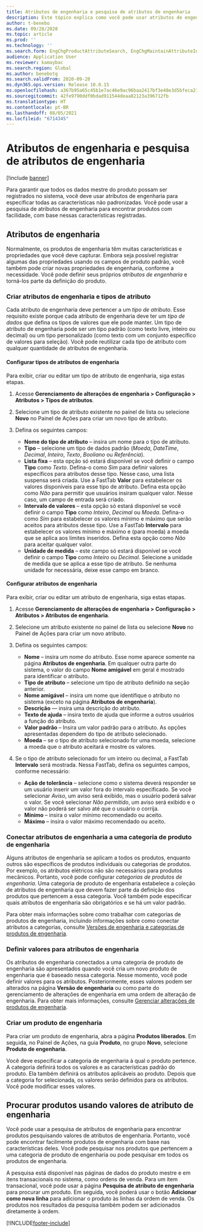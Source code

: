 ```yaml
---
title: Atributos de engenharia e pesquisa de atributos de engenharia
description: Este tópico explica como você pode usar atributos de engenharia para especificar todas as características não padronizadas, a fim de garantir que todos os dados mestre do produto possam ser registrados no sistema. Ele também explica como você pode usar a pesquisa de atributos de engenharia para encontrar produtos com facilidade, com base nessas características registradas.
author: t-benebo
ms.date: 09/28/2020
ms.topic: article
ms.prod: ''
ms.technology: ''
ms.search.form: EngChgProductAttributeSearch, EngChgMaintainAttributeInheritance, EngChgAttribute
audience: Application User
ms.reviewer: kamaybac
ms.search.region: Global
ms.author: benebotg
ms.search.validFrom: 2020-09-28
ms.dyn365.ops.version: Release 10.0.15
ms.openlocfilehash: a367b95a65c45b1e7ac46e9ac96baa2417bf3e48e3d5bfeca21c82cc8c427c24
ms.sourcegitcommit: 42fe9790ddf0bdad911544deaa82123a396712fb
ms.translationtype: HT
ms.contentlocale: pt-BR
ms.lasthandoff: 08/05/2021
ms.locfileid: "6714345"
---
```

# <a name="engineering-attributes-and-engineering-attribute-search"></a>Atributos de engenharia e pesquisa de atributos de engenharia

[!include [banner](../includes/banner.md)]

Para garantir que todos os dados mestre do produto possam ser registrados no sistema, você deve usar atributos de engenharia para especificar todas as características não padronizadas. Você pode usar a pesquisa de atributos de engenharia para encontrar produtos com facilidade, com base nessas características registradas.

## <a name="engineering-attributes"></a>Atributos de engenharia

Normalmente, os produtos de engenharia têm muitas características e propriedades que você deve capturar. Embora seja possível registrar algumas das propriedades usando os campos de produto padrão, você também pode criar novas propriedades de engenharia, conforme a necessidade. Você pode definir seus próprios *atributos de engenharia* e torná-los parte da definição do produto.

### <a name="create-engineering-attributes-and-attribute-types"></a>Criar atributos de engenharia e tipos de atributo

Cada atributo de engenharia deve pertencer a um *tipo de atributo*. Esse requisito existe porque cada atributo de engenharia deve ter um *tipo de dados* que defina os tipos de valores que ele pode manter. Um tipo de atributo de engenharia pode ser um tipo padrão (como texto livre, inteiro ou decimal) ou um tipo personalizado (como texto com um conjunto específico de valores para seleção). Você pode reutilizar cada tipo de atributo com qualquer quantidade de atributos de engenharia.

#### <a name="set-up-engineering-attribute-types"></a>Configurar tipos de atributos de engenharia

Para exibir, criar ou editar um tipo de atributo de engenharia, siga estas etapas.

1. Acesse **Gerenciamento de alterações de engenharia \> Configuração \> Atributos \> Tipos de atributos**.
1. Selecione um tipo de atributo existente no painel de lista ou selecione **Novo** no Painel de Ações para criar um novo tipo de atributo.
1. Defina os seguintes campos:

    - **Nome do tipo de atributo** – insira um nome para o tipo de atributo.
    - **Tipo** – selecione um tipo de dados padrão (*Moeda*, *DateTime*, *Decimal*, *Inteiro*, *Texto*, *Booliano* ou *Referência*).
    - **Lista fixa** – esta opção só estará disponível se você definir o campo **Tipo** como *Texto*. Defina-o como *Sim* para definir valores específicos para atributos desse tipo. Nesse caso, uma lista suspensa será criada. Use a FastTab **Valor** para estabelecer os valores disponíveis para esse tipo de atributo. Defina esta opção como *Não* para permitir que usuários insiram qualquer valor. Nesse caso, um campo de entrada será criado.
    - **Intervalo de valores** – esta opção só estará disponível se você definir o campo **Tipo** como *Inteiro*, *Decimal* ou *Moeda*. Defina-o como *Sim* para estabelecer os valores mínimo e máximo que serão aceitos para atributos desse tipo. Use a FastTab **Intervalo** para estabelecer os valores mínimo e máximo e (para moeda) a moeda que se aplica aos limites inseridos. Defina esta opção como *Não* para aceitar qualquer valor. 
    - **Unidade de medida** – este campo só estará disponível se você definir o campo **Tipo** como *Inteiro* ou *Decimal*. Selecione a unidade de medida que se aplica a esse tipo de atributo. Se nenhuma unidade for necessária, deixe esse campo em branco.

#### <a name="set-up-engineering-attributes"></a>Configurar atributos de engenharia

Para exibir, criar ou editar um atributo de engenharia, siga estas etapas.

1. Acesse **Gerenciamento de alterações de engenharia \> Configuração \> Atributos \> Atributos de engenharia**.
1. Selecione um atributo existente no painel de lista ou selecione **Novo** no Painel de Ações para criar um novo atributo.
1. Defina os seguintes campos:

    - **Nome** – insira um nome do atributo. Esse nome aparece somente na página **Atributos de engenharia**. Em qualquer outra parte do sistema, o valor do campo **Nome amigável** em geral é mostrado para identificar o atributo.
    - **Tipo de atributo** – selecione um tipo de atributo definido na seção anterior.
    - **Nome amigável** – insira um nome que identifique o atributo no sistema (exceto na página **Atributos de engenharia**). 
    - **Descrição** — insira uma descrição do atributo.
    - **Texto de ajuda** – insira texto de ajuda que informe a outros usuários a função do atributo.
    - **Valor padrão** – Insira um valor padrão para o atributo. As opções apresentadas dependem do tipo de atributo selecionado.
    - **Moeda** – se o tipo de atributo selecionado for uma moeda, selecione a moeda que o atributo aceitará e mostre os valores.

1. Se o tipo de atributo selecionado for um inteiro ou decimal, a FastTab **Intervalo** será mostrada. Nessa FastTab, defina os seguintes campos, conforme necessário:

    - **Ação de tolerância** – selecione como o sistema deverá responder se um usuário inserir um valor fora do intervalo especificado. Se você selecionar *Aviso*, um aviso será exibido, mas o usuário poderá salvar o valor. Se você selecionar *Não permitido*, um aviso será exibido e o valor não poderá ser salvo até que o usuário o corrija.
    - **Mínimo** – insira o valor mínimo recomendado ou aceito.
    - **Máximo** – insira o valor máximo recomendado ou aceito.

### <a name="connect-engineering-attributes-to-an-engineering-product-category"></a>Conectar atributos de engenharia a uma categoria de produto de engenharia

Alguns atributos de engenharia se aplicam a todos os produtos, enquanto outros são específicos de produtos individuais ou categorias de produtos. Por exemplo, os atributos elétricos não são necessários para produtos mecânicos. Portanto, você pode configurar *categorias de produtos de engenharia*. Uma categoria de produto de engenharia estabelece a coleção de atributos de engenharia que devem fazer parte da definição dos produtos que pertencem a essa categoria. Você também pode especificar quais atributos de engenharia são obrigatórios e se há um valor padrão.

Para obter mais informações sobre como trabalhar com categorias de produtos de engenharia, incluindo informações sobre como conectar atributos a categorias, consulte [Versões de engenharia e categorias de produtos de engenharia](engineering-versions-product-category.md).

### <a name="set-values-for-engineering-attributes"></a>Definir valores para atributos de engenharia

Os atributos de engenharia conectados a uma categoria de produto de engenharia são apresentados quando você cria um novo produto de engenharia que é baseado nessa categoria. Nesse momento, você pode definir valores para os atributos. Posteriormente, esses valores podem ser alterados na página **Versão de engenharia** ou como parte do gerenciamento de alterações de engenharia em uma ordem de alteração de engenharia. Para obter mais informações, consulte [Gerenciar alterações de produtos de engenharia](engineering-change-management.md).

### <a name="create-an-engineering-product"></a>Criar um produto de engenharia

Para criar um produto de engenharia, abra a página **Produtos liberados**. Em seguida, no Painel de Ações, na guia **Produto**, no grupo **Novo**, selecione **Produto de engenharia**.

Você deve especificar a categoria de engenharia à qual o produto pertence. A categoria definirá todos os valores e as características padrão do produto. Ela também definirá os atributos aplicáveis ao produto. Depois que a categoria for selecionada, os valores serão definidos para os atributos. Você pode modificar esses valores.

## <a name="search-for-products-by-using-engineering-attribute-values"></a>Procurar produtos usando valores de atributo de engenharia

Você pode usar a pesquisa de atributos de engenharia para encontrar produtos pesquisando valores de atributos de engenharia. Portanto, você pode encontrar facilmente produtos de engenharia com base nas características deles. Você pode pesquisar nos produtos que pertencem a uma categoria de produto de engenharia ou pode pesquisar em todos os produtos de engenharia.

A pesquisa está disponível nas páginas de dados do produto mestre e em itens transacionais no sistema, como ordens de venda. Para um item transacional, você pode usar a página **Pesquisa de atributo de engenharia** para procurar um produto. Em seguida, você poderá usar o botão **Adicionar como nova linha** para adicionar o produto às linhas da ordem de venda. Os produtos nos resultados da pesquisa também podem ser adicionados diretamente à ordem.


[!INCLUDE[footer-include](../../includes/footer-banner.md)]